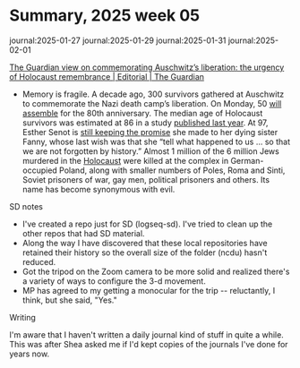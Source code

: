 # Summary, 2025 week 05

journal:2025-01-27
journal:2025-01-29
journal:2025-01-31
journal:2025-02-01

[The Guardian view on commemorating Auschwitz’s liberation: the urgency of Holocaust remembrance | Editorial | The Guardian](https://www.theguardian.com/commentisfree/2025/jan/26/the-guardian-view-on-commemorating-auschwitzs-liberation-the-urgency-of-holocaust-remembrance)
- Memory is fragile. A decade ago, 300 survivors gathered at Auschwitz to commemorate the Nazi death camp’s liberation. On Monday, 50 [will assemble](https://www.theguardian.com/world/2025/jan/13/speeches-by-politicians-banned-at-80th-anniversary-of-auschwitzs-liberation) for the 80th anniversary. The median age of Holocaust survivors was estimated at 86 in a study [published last year](https://www.timesofisrael.com/global-study-finds-number-of-holocaust-survivors-shrank-by-half-since-2000/). At 97, Esther Senot is [still keeping the promise](https://www.thelocal.at/20250115/how-did-the-world-allow-auschwitz-nazi-death-camp-survivors-speak-out-ahead-of-anniversary) she made to her dying sister Fanny, whose last wish was that she “tell what happened to us ... so that we are not forgotten by history.” Almost 1 million of the 6 million Jews murdered in the [Holocaust](https://www.theguardian.com/world/holocaust) were killed at the complex in German-occupied Poland, along with smaller numbers of Poles, Roma and Sinti, Soviet prisoners of war, gay men, political prisoners and others. Its name has become synonymous with evil.

SD notes

- I've created a repo just for SD (logseq-sd). I've tried to clean up the other repos that had SD material. 
- Along the way I have discovered that these local repositories have retained their history so the overall size of the folder (ncdu) hasn't reduced.
- Got the tripod on the Zoom camera to be more solid and realized there's a variety of ways to configure the 3-d movement.
- MP has agreed to my getting a monocular for the trip -- reluctantly, I think, but she said, "Yes."

Writing

I'm aware that I haven't written a daily journal kind of stuff in quite a while. This was after Shea asked me if I'd kept copies of the journals I've done for years now. 

